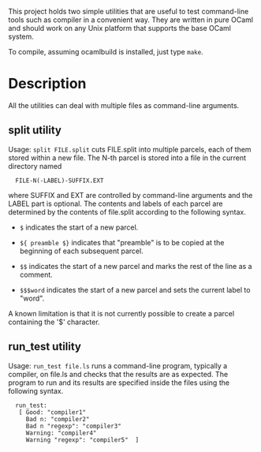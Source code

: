 This project holds two simple utilities that are useful to test command-line
tools such as compiler in a convenient way. They are written in pure OCaml and
should work on any Unix platform that supports the base OCaml system.

To compile, assuming ocamlbuild is installed, just type `make`.

# Description

All the utilities can deal with multiple files as command-line arguments.

## split utility

Usage: `split FILE.split` cuts FILE.split into multiple parcels, each of them
stored within a new file. The N-th parcel is stored into a file in the current
directory named

```
  FILE-N(-LABEL)-SUFFIX.EXT
```

where SUFFIX and EXT are controlled by command-line arguments and the LABEL part
is optional. The contents and labels of each parcel are determined by the
contents of file.split according to the following syntax.

- `$` indicates the start of a new parcel.

- `${ preamble $}` indicates that "preamble" is to be copied at the beginning of
  each subsequent parcel.

- `$$` indicates the start of a new parcel and marks the rest of the line as a
  comment.

- `$$$word` indicates the start of a new parcel and sets the current label to
  "word".

A known limitation is that it is not currently possible to create a parcel
containing the '$' character.

## run_test utility

Usage: `run_test file.ls` runs a command-line program, typically a compiler, on
file.ls and checks that the results are as expected. The program to run and its
results are specified inside the files using the following syntax.

```
  run_test:
   [ Good: "compiler1"
     Bad n: "compiler2"
     Bad n "regexp": "compiler3"
     Warning: "compiler4"
     Warning "regexp": "compiler5"  ]
```
